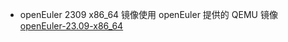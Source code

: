 + openEuler 2309 x86\_64 镜像使用 openEuler 提供的 QEMU 镜像 [openEuler-23.09-x86\_64](https://repo.openeuler.openatom.cn/openEuler-23.09/virtual_machine_img/x86_64/openEuler-23.09-x86_64.qcow2.xz)

